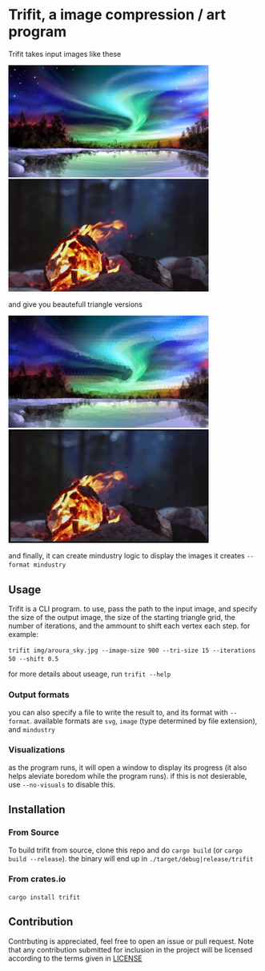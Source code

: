 # Trifit, a image compression / art program

Trifit takes input images like these

<img src="./doc/assets/in/aroura_sky.jpg" width="400">
<img src="./doc/assets/in/fire.jpg" width="400">

and give you beautefull triangle versions

<img src="./doc/assets/out/aroura_sky.png" width="400">
<img src="./doc/assets/out/fire.png" width="400">

and finally, it can create mindustry logic to display the images it creates `--format mindustry`

## Usage

Trifit is a CLI program. to use, pass the path to the input image, and specify the size of the output image, the size of the starting triangle grid, the number of iterations, and the ammount to shift each vertex each step. for example:

`trifit img/aroura_sky.jpg --image-size 900 --tri-size 15 --iterations 50 --shift 0.5`

for more details about useage, run `trifit --help`

### Output formats

you can also specify a file to write the result to, and its format with `--format`. available formats are `svg`, `image` (type determined by file extension), and `mindustry`

### Visualizations

as the program runs, it will open a window to display its progress (it also helps aleviate boredom while the program runs). if this is not desierable, use `--no-visuals` to disable this.

## Installation

### From Source

To build trifit from source, clone this repo and do `cargo build` (or `cargo build --release`). the binary will end up in `./target/debug|release/trifit`

### From crates.io

`cargo install trifit`

## Contribution

Contrbuting is appreciated, feel free to open an issue or pull request. Note that any contribution submitted for inclusion in the project will be licensed according to the terms given in [LICENSE](LICENSE)
